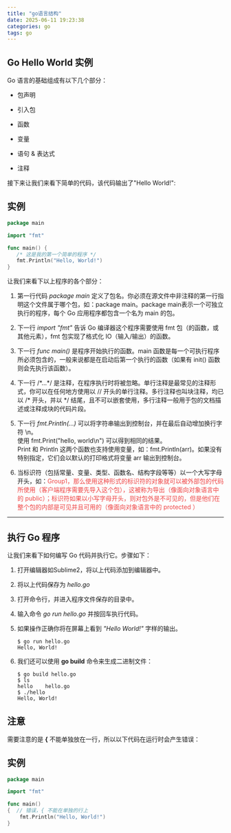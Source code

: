 ```yaml
---
title: "go语言结构"
date: 2025-06-11 19:23:38
categories: go
tags: go
---
```


## Go Hello World 实例

Go 语言的基础组成有以下几个部分：

- 包声明

- 引入包

- 函数

- 变量

- 语句 & 表达式

- 注释

接下来让我们来看下简单的代码，该代码输出了"Hello World!":

## 实例

``` go
package main

import "fmt"

func main() {
   /* 这是我的第一个简单的程序 */
   fmt.Println("Hello, World!")
}
```

让我们来看下以上程序的各个部分：

1.  第一行代码 *package main* 定义了包名。你必须在源文件中非注释的第一行指明这个文件属于哪个包，如：package main。package main表示一个可独立执行的程序，每个 Go 应用程序都包含一个名为 main 的包。

2.  下一行 *import "fmt"* 告诉 Go 编译器这个程序需要使用 fmt 包（的函数，或其他元素），fmt 包实现了格式化 IO（输入/输出）的函数。

3.  下一行 *func main()* 是程序开始执行的函数。main 函数是每一个可执行程序所必须包含的，一般来说都是在启动后第一个执行的函数（如果有 init() 函数则会先执行该函数）。

4.  下一行 /\*...\*/ 是注释，在程序执行时将被忽略。单行注释是最常见的注释形式，你可以在任何地方使用以 // 开头的单行注释。多行注释也叫块注释，均已以 /\* 开头，并以 \*/ 结尾，且不可以嵌套使用，多行注释一般用于包的文档描述或注释成块的代码片段。

5.  下一行 *fmt.Println(...)* 可以将字符串输出到控制台，并在最后自动增加换行字符 \n。  
    使用 fmt.Print("hello, world\n") 可以得到相同的结果。  
    Print 和 Println 这两个函数也支持使用变量，如：fmt.Println(arr)。如果没有特别指定，它们会以默认的打印格式将变量 arr 输出到控制台。

6.  当标识符（包括常量、变量、类型、函数名、结构字段等等）以一个大写字母开头，如：<span color="#ef4444" style="color: #ef4444">Group1，那么使用这种形式的标识符的对象就可以被外部包的代码所使用（客户端程序需要先导入这个包），这被称为导出（像面向对象语言中的 public）；标识符如果以小写字母开头，则对包外是不可见的，但是他们在整个包的内部是可见并且可用的（像面向对象语言中的 protected ）</span>

------------------------------------------------------------------------

## 执行 Go 程序

让我们来看下如何编写 Go 代码并执行它。步骤如下：

1.  打开编辑器如Sublime2，将以上代码添加到编辑器中。

2.  将以上代码保存为 *hello.go*

3.  打开命令行，并进入程序文件保存的目录中。

4.  输入命令 *go run hello.go* 并按回车执行代码。

5.  如果操作正确你将在屏幕上看到 *"Hello World!"* 字样的输出。

        $ go run hello.go
        Hello, World!

6.  我们还可以使用 **<span color="" fontsize="">go build</span>** 命令来生成二进制文件：

        $ go build hello.go 
        $ ls
        hello    hello.go
        $ ./hello 
        Hello, World!

## **注意**

需要注意的是 **<span color="" fontsize="">{</span>** 不能单独放在一行，所以以下代码在运行时会产生错误：

## 实例

``` go
package main

import "fmt"

func main()  
{  // 错误，{ 不能在单独的行上
    fmt.Println("Hello, World!")
}
```
